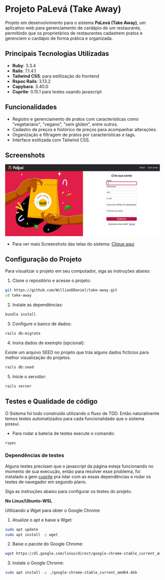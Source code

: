 # Projeto PaLevá (Take Away)

Projeto em desenvolvimento para o sistema **PaLevá (Take Away)**, um aplicativo web para gerenciamento de cardápio de um restaurante, permitindo que os proprietários de restaurantes cadastrem pratos e gerenciem o cardápio de forma prática e organizada.


## Principais Tecnologias Utilizadas
- **Ruby**: 3.3.4
- **Rails**: 7.1.4.1
- **Tailwind CSS**: para estilização do frontend
- **Rspec Rails**: 3.13.2
- **Capybara**: 3.40.0
- **Cuprite**: 0.15.1 para testes usando javascript


## Funcionalidades
- Registro e gerenciamento de pratos com características como "vegetariano", "vegano", "sem glúten", entre outros.
- Cadastro de preços e histórico de preços para acompanhar alterações.
- Organização e filtragem de pratos por características e tags.
- Interface estilizada com Tailwind CSS.

## Screenshots
![Signup Page](./screenshots/signup-page.jpg "Signup")

* Para ver mais Screenshots das telas do sistema:
[Clique aqui](./screenshots)


## Configuração do Projeto
Para visualizar o projeto em seu computador, siga as instruções abaixo:

1. Clone o repositório e acesse o projeto:
```bash
git https://github.com/WillianDDaniel/take-away.git
cd take-away
```

2. Instale as dependências:
```bash
bundle install
```

3. Configure o banco de dados:
```bash
rails db:migrate
```

4. Insira dados de exemplo (opcional):

Existe um arquivo SEED no projeto que trás alguns dados fictícios para melhor visualização do projetos.
```bash
rails db:seed
```

5. Inicie o servidor:
```bash
rails server
```

## Testes e Qualidade de código

O Sistema foi todo construído utilizando o fluxo de TDD.
Então naturalmente temos testes automatizados para cada funcionalidade que o sistema possuí.

* Para rodar a bateria de testes execute o comando:
```bash
rspec
```

### Dependências de testes

Alguns testes precisam que o javascript da página esteja funcionando no momento de sua execução,
então para resolver esse problema, foi instalado a gem [cuprite](https://github.com/rubycdp/cuprite) pra lidar com as essas dependências e rodar os testes de navegador em segundo plano.

Siga as instruções abaixo para configurar os testes do projeto.

**No Linux/Ubunto-WSL**

Utilizando a Wget para obter o Google Chrome

1. Atualize o apt e baixe a Wget:
```bash
sudo apt update
sudo apt install -y wget
```

2. Baixe o pacote do Google Chrome:
```bash
wget https://dl.google.com/linux/direct/google-chrome-stable_current_amd64.deb
```

3. Instale o Google Chrome:
```bash
sudo apt install -y ./google-chrome-stable_current_amd64.deb
```
